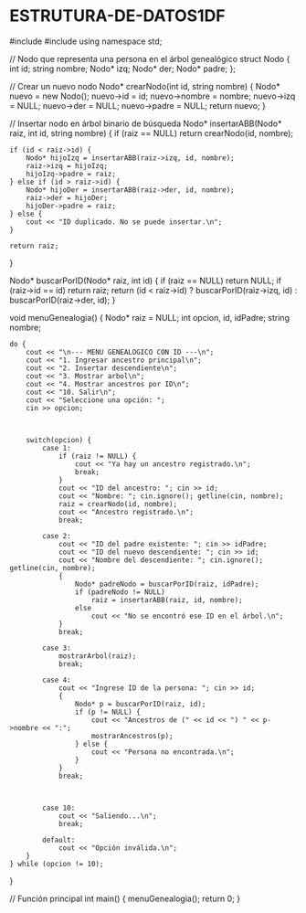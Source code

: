 # ESTRUTURA-DE-DATOS1DF

#include <iostream>
#include <string>
using namespace std;



// Nodo que representa una persona en el árbol genealógico
struct Nodo {
    int id;
    string nombre;
    Nodo* izq;
    Nodo* der;
    Nodo* padre;
};

// Crear un nuevo nodo
Nodo* crearNodo(int id, string nombre) {
    Nodo* nuevo = new Nodo();
    nuevo->id = id;
    nuevo->nombre = nombre;
    nuevo->izq = NULL;
    nuevo->der = NULL;
    nuevo->padre = NULL;
    return nuevo;
}

// Insertar nodo en árbol binario de búsqueda
Nodo* insertarABB(Nodo* raiz, int id, string nombre) {
    if (raiz == NULL) return crearNodo(id, nombre);

    if (id < raiz->id) {
        Nodo* hijoIzq = insertarABB(raiz->izq, id, nombre);
        raiz->izq = hijoIzq;
        hijoIzq->padre = raiz;
    } else if (id > raiz->id) {
        Nodo* hijoDer = insertarABB(raiz->der, id, nombre);
        raiz->der = hijoDer;
        hijoDer->padre = raiz;
    } else {
        cout << "ID duplicado. No se puede insertar.\n";
    }

    return raiz;
}

Nodo* buscarPorID(Nodo* raiz, int id) {
    if (raiz == NULL) return NULL;
    if (raiz->id == id) return raiz;
    return (id < raiz->id) ? buscarPorID(raiz->izq, id) : buscarPorID(raiz->der, id);
}

void menuGenealogia() {
    Nodo* raiz = NULL;
    int opcion, id, idPadre;
    string nombre;

    do {
        cout << "\n--- MENU GENEALOGICO CON ID ---\n";
        cout << "1. Ingresar ancestro principal\n";
        cout << "2. Insertar descendiente\n";
        cout << "3. Mostrar arbol\n";
        cout << "4. Mostrar ancestros por ID\n";
        cout << "10. Salir\n";
        cout << "Seleccione una opción: ";
        cin >> opcion;
        
        
        
        switch(opcion) {
            case 1:
                if (raiz != NULL) {
                    cout << "Ya hay un ancestro registrado.\n";
                    break;
                }
                cout << "ID del ancestro: "; cin >> id;
                cout << "Nombre: "; cin.ignore(); getline(cin, nombre);
                raiz = crearNodo(id, nombre);
                cout << "Ancestro registrado.\n";
                break;

            case 2:
                cout << "ID del padre existente: "; cin >> idPadre;
                cout << "ID del nuevo descendiente: "; cin >> id;
                cout << "Nombre del descendiente: "; cin.ignore(); getline(cin, nombre);
                {
                    Nodo* padreNodo = buscarPorID(raiz, idPadre);
                    if (padreNodo != NULL)
                        raiz = insertarABB(raiz, id, nombre);
                    else
                        cout << "No se encontró ese ID en el árbol.\n";
                }
                break;
            
            case 3:
                mostrarArbol(raiz);
                break;

            case 4:
                cout << "Ingrese ID de la persona: "; cin >> id;
                {
                    Nodo* p = buscarPorID(raiz, id);
                    if (p != NULL) {
                        cout << "Ancestros de (" << id << ") " << p->nombre << ":";
                        mostrarAncestros(p);
                    } else {
                        cout << "Persona no encontrada.\n";
                    }
                }
                break;

                
                
            case 10:
                cout << "Saliendo...\n";
                break;

            default:
                cout << "Opción inválida.\n";
        }
    } while (opcion != 10);
}

// Función principal
int main() {
    menuGenealogia();
    return 0;
}   
